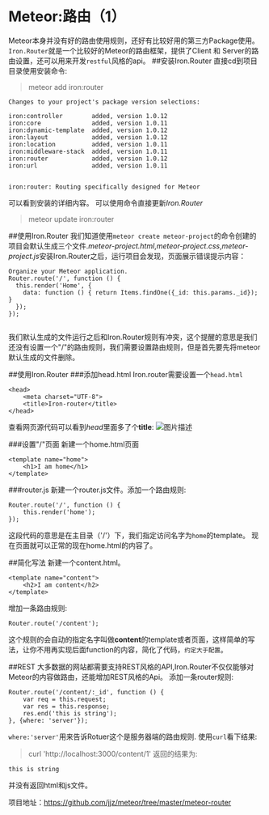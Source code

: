 # Meteor:路由（1）
Meteor本身并没有好的路由使用规则，还好有比较好用的第三方Package使用。`Iron.Router`就是一个比较好的Meteor的路由框架，提供了Client 和 Server的路由设置，还可以用来开发`restful`风格的api。
##安装Iron.Router
直接cd到项目目录使用安装命令:
>meteor add iron:router
```
Changes to your project's package version selections:

iron:controller        added, version 1.0.12
iron:core              added, version 1.0.11
iron:dynamic-template  added, version 1.0.12
iron:layout            added, version 1.0.12
iron:location          added, version 1.0.11
iron:middleware-stack  added, version 1.0.11
iron:router            added, version 1.0.12
iron:url               added, version 1.0.11


iron:router: Routing specifically designed for Meteor
```
可以看到安装的详细内容。
可以使用命令直接更新*Iron.Router*
>meteor update iron:router


##使用Iron.Router
我们知道使用`meteor create meteor-project`的命令创建的项目会默认生成三个文件.*meteor-project.html*,*meteor-project.css*,*meteor-project.js*安装Iron.Router之后，运行项目会发现，页面展示错误提示内容：
```
Organize your Meteor application.
Router.route('/', function () {
  this.render('Home', {
    data: function () { return Items.findOne({_id: this.params._id}); }
  });
});
        
```
我们默认生成的文件运行之后和Iron.Router规则有冲突，这个提醒的意思是我们还没有设置一个"/"的路由规则，我们需要设置路由规则，但是首先要先将meteor默认生成的文件删除。

##使用Iron.Router
###添加head.html
Iron.router需要设置一个`head.html`
```
<head>
    <meta charset="UTF-8">
    <title>Iron-router</title>
</head>

```
查看网页源代码可以看到*head*里面多了个**title**:
![图片描述][1]

###设置"/"页面
新建一个home.html页面
```
<template name="home">
    <h1>I am home</h1>
</template>
```
###router.js
新建一个router.js文件。添加一个路由规则:
```
Router.route('/', function () {
    this.render('home');
});
```
这段代码的意思是在主目录（'/'）下，我们指定访问名字为`home`的template。
现在页面就可以正常的现在home.html的内容了。

##简化写法
新建一个content.html。
```
<template name="content">
    <h2>I am content</h2>
</template>
```
增加一条路由规则:
```
Router.route('/content');
```
这个规则的会自动的指定名字叫做**content**的template或者页面，这样简单的写法，让你不用再实现后面function的内容，简化了代码，`约定大于配置`。

##REST
大多数据的网站都需要支持REST风格的API,Iron.Router不仅仅能够对Meteor的内容做路由，还能增加REST风格的Api。
添加一条router规则:
```
Router.route('/content/:_id', function () {
    var req = this.request;
    var res = this.response;
    res.end('this is string');
}, {where: 'server'});
```
`where:'server'`用来告诉Rotuer这个是服务器端的路由规则.
使用`curl`看下结果:
>curl  'http://localhost:3000/content/1'
返回的结果为:
```
this is string
```
并没有返回html和js文件。

项目地址：https://github.com/jjz/meteor/tree/master/meteor-router


  [1]: /img/bVsGHn


